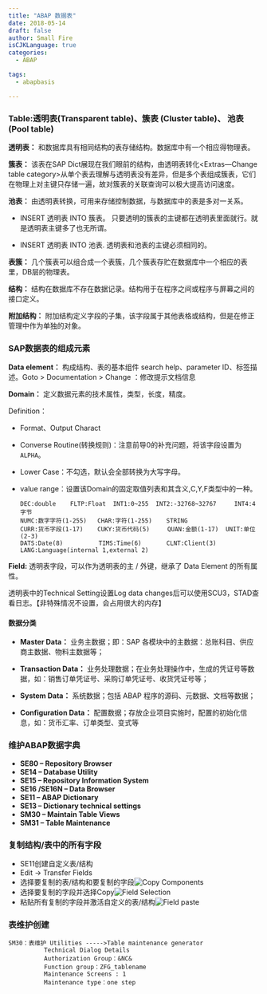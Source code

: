```yaml
---
title: "ABAP 数据表"
date: 2018-05-14
draft: false
author: Small Fire
isCJKLanguage: true
categories: 
  - ABAP

tags: 
  - abapbasis

---
```


### **Table:透明表(Transparent table)、簇表 (Cluster table)、 池表(Pool table)**

**透明表：** 和数据库具有相同结构的表存储结构。数据库中有一个相应得物理表。

**簇表：** 该表在SAP Dict展现在我们眼前的结构，由透明表转化<Extras—Change table category>从单个表去理解与透明表没有差异，但是多个表组成簇表，它们在物理上对主键只存储一遍，故对簇表的关联查询可以极大提高访问速度。

**池表：** 由透明表转换，可用来存储控制数据，与数据库中的表是多对一关系。

- INSERT 透明表 INTO 簇表。 只要透明的簇表的主键都在透明表里面就行。就是透明表主键多了也无所谓。

- INSERT 透明表 INTO 池表. 透明表和池表的主键必须相同的。    

**表簇：** 几个簇表可以组合成一个表簇，几个簇表存贮在数据库中一个相应的表里，DB层的物理表。

**结构：** 结构在数据库不存在数据记录。结构用于在程序之间或程序与屏幕之间的接口定义。

**附加结构：** 附加结构定义字段的子集，该字段属于其他表格或结构，但是在修正管理中作为单独的对象。

### SAP数据表的组成元素

**Data element：** 构成结构、表的基本组件 search help、parameter ID、标签描述。Goto > Documentation > Change ：修改提示文档信息

**Domain：** 定义数据元素的技术属性，类型，长度，精度。

Definition：

- Format、Output Charact
  
- Converse Routine(转换规则)：注意前导0的补充问题，将该字段设置为`ALPHA`。
  
- Lower Case：不勾选，默认会全部转换为大写字母。

- value range：设置该Domain的固定取值列表和其含义,C,Y,F类型中的一种。

  ```JS
  DEC:double    FLTP:Float  INT1:0~255  INT2:-32768~32767     INT4:4字节   
  NUMC:数字字符(1-255)   CHAR:字符(1-255)    STRING
  CURR:货币字段(1-17)    CUKY:货币代码(5)     QUAN:金额(1-17)  UNIT:单位(2-3)   
  DATS:Date(8)          TIMS:Time(6)       CLNT:Client(3)    
  LANG:Language(internal 1,external 2)
  ```

**Field:** 透明表字段，可以作为透明表的主 / 外键，继承了 Data Element 的所有属性。

透明表中的Technical Setting设置Log data changes后可以使用SCU3，STAD查看日志。【非特殊情况不设置，会占用很大的内存】

#### 数据分类

- **Master Data：** 业务主数据；即：SAP 各模块中的主数据：总账科目、供应商主数据、物料主数据等；

- **Transaction Data：** 业务处理数据；在业务处理操作中，生成的凭证号等数据，如：销售订单凭证号、采购订单凭证号、收货凭证号等；

- **System Data：** 系统数据；包括 ABAP 程序的源码、元数据、文档等数据；

- **Configuration Data：** 配置数据；存放企业项目实施时，配置的初始化信息，如：货币汇率、订单类型、变式等

### 维护ABAP数据字典

- **SE80 – Repository Browser**
- **SE14 – Database Utility** 
- **SE15 – Repository Information System**
- **SE16 /SE16N – Data Browser**
- **SE11 – ABAP Dictionary**
- **SE13 – Dictionary technical settings**
- **SM30 – Maintain Table Views**
- **SM31 – Table Maintenance**

### 复制结构/表中的所有字段

- SE11创建自定义表/结构
- Edit -> Transfer Fields
- 选择要复制的表/结构和要复制的字段![Copy Components](/images/ABAP/Table1.png)
- 选择要复制的字段并选择Copy![Field Selection](/images/ABAP/Table2.png)
-  粘贴所有复制的字段并激活自定义的表/结构![Field paste](/images/ABAP/Table3.png)

### 表维护创建

```JS
SM30：表维护 Utilities ----->Table maintenance generator
          Technical Dialog Details
          Authorization Group：&NC&
          Function group：ZFG_tablename
          Maintenance Screens : 1
          Maintenance type：one step
```

